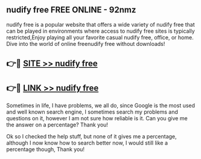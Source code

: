 ## nudify free FREE ONLINE - 92nmz

nudify free is a popular website that offers a wide variety of nudify free that can be played in environments where access to nudify free sites is typically restricted,Enjoy playing all your favorite casual nudify free, office, or home. Dive into the world of online freenudify free without downloads!

## 👉🔴 [SITE >> nudify free](http://news.freeplayer.one?title=nudify_free&ref=FRRE)

## 👉🔴 [LINK >> nudify free](http://news.freeplayer.one?title=nudify_free&ref=FREE)

Sometimes in life, I have problems, we all do, since Google is the most used and well known search engine, I sometimes search my problems and questions on it, however I am not sure how reliable is it. Can you give me the answer on a percentage? Thank you!

Ok so I checked the help stuff, but none of it gives me a percentage, although I now know how to search better now, I would still like a percentage though, Thank you!